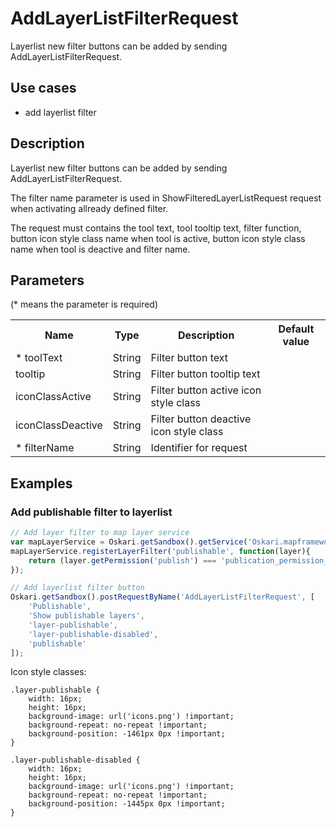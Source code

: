 # AddLayerListFilterRequest

Layerlist new filter buttons can be added by sending AddLayerListFilterRequest.

## Use cases

- add layerlist filter

## Description

Layerlist new filter buttons can be added by sending AddLayerListFilterRequest.

The filter name parameter is used in ShowFilteredLayerListRequest request when activating allready defined filter.

The request must contains the tool text, tool tooltip text,
filter function, button icon style class name when tool is active, button icon style class name when tool is deactive and filter name.

## Parameters

(* means the parameter is required)

<table class="table">
<tr>
  <th> Name</th><th> Type</th><th> Description</th><th> Default value</th>
</tr>
<tr>
  <td>* toolText</td><td>String</td><td>Filter button text</td><td> </td>
</tr>
<tr>
  <td>tooltip</td><td>String</td><td>Filter button tooltip text</td><td> </td>
</tr>
<tr>
  <td>iconClassActive</td><td>String</td><td>Filter button active icon style class</td><td> </td>
</tr>
<tr>
  <td>iconClassDeactive</td><td>String</td><td>Filter button deactive icon style class</td><td> </td>
</tr>
<tr>
  <td>* filterName</td><td>String</td><td>Identifier for request</td><td> </td>
</tr>

</table>

## Examples

### Add publishable filter to layerlist

```javascript
// Add layer filter to map layer service
var mapLayerService = Oskari.getSandbox().getService('Oskari.mapframework.service.MapLayerService');
mapLayerService.registerLayerFilter('publishable', function(layer){
    return (layer.getPermission('publish') === 'publication_permission_ok');
});

// Add layerlist filter button
Oskari.getSandbox().postRequestByName('AddLayerListFilterRequest', [
    'Publishable',
    'Show publishable layers',
    'layer-publishable',
    'layer-publishable-disabled',
    'publishable'
]);
```

Icon style classes:
```
.layer-publishable {
    width: 16px;
    height: 16px;
    background-image: url('icons.png') !important;
    background-repeat: no-repeat !important;
    background-position: -1461px 0px !important;
}

.layer-publishable-disabled {
    width: 16px;
    height: 16px;
    background-image: url('icons.png') !important;
    background-repeat: no-repeat !important;
    background-position: -1445px 0px !important;
}
```